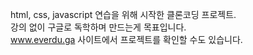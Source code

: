 html, css, javascript 연습을 위해 시작한 클론코딩 프로젝트.   
강의 없이 구글로 독학하며 만드는게 목표입니다.   
www.everdu.ga 사이트에서 프로젝트를 확인할 수도 있습니다.

